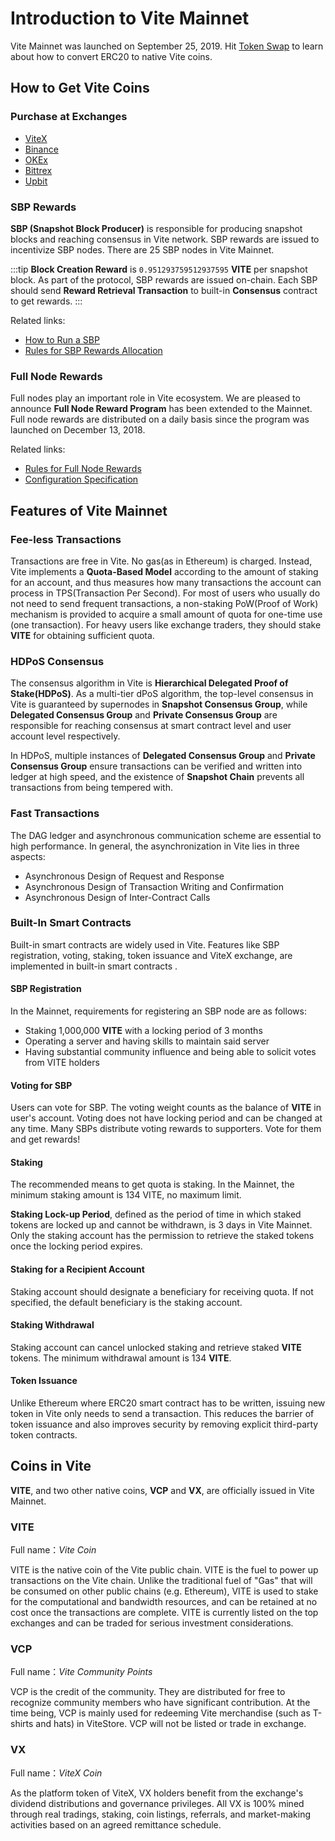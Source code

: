 # Introduction to Vite Mainnet <Badge :text="$page.version"/>

Vite Mainnet was launched on September 25, 2019. Hit [Token Swap](https://medium.com/vitelabs/announcing-the-vite-mainnet-launch-4d55fc4b4bd2) to learn about how to convert ERC20 to native Vite coins.

## How to Get Vite Coins

### Purchase at Exchanges

* [ViteX][vitex]
* [Binance][binance]
* [OKEx][okex]
* [Bittrex][bittrex]
* [Upbit][upbit]

### SBP Rewards

**SBP (Snapshot Block Producer)** is responsible for producing snapshot blocks and reaching consensus in Vite network. SBP rewards are issued to incentivize SBP nodes. There are 25 SBP nodes in Vite Mainnet.

:::tip
**Block Creation Reward** is `0.951293759512937595` **VITE** per snapshot block. As part of the protocol, SBP rewards are issued on-chain. Each SBP should send **Reward Retrieval Transaction** to built-in **Consensus** contract to get rewards.
:::

Related links:

* [How to Run a SBP][sbp-manage]
* [Rules for SBP Rewards Allocation][sbp-reward]

### Full Node Rewards

Full nodes play an important role in Vite ecosystem. We are pleased to announce **Full Node Reward Program** has been extended to the Mainnet. Full node rewards are distributed on a daily basis since the program was launched on December 13, 2018. 

Related links:

* [Rules for Full Node Rewards][fullnode-reward]
* [Configuration Specification](../node/install.md#full-node-reward)

## Features of Vite Mainnet

### Fee-less Transactions

Transactions are free in Vite. No gas(as in Ethereum) is charged. Instead, Vite implements a **Quota-Based Model** according to the amount of staking for an account, and thus measures how many transactions the account can process in TPS(Transaction Per Second). 
For most of users who usually do not need to send frequent transactions, a non-staking PoW(Proof of Work) mechanism is provided to acquire a small amount of quota for one-time use (one transaction). 
For heavy users like exchange traders, they should stake **VITE** for obtaining sufficient quota.

### HDPoS Consensus

The consensus algorithm in Vite is **Hierarchical Delegated Proof of Stake(HDPoS)**. 
As a multi-tier dPoS algorithm, the top-level consensus in Vite is guaranteed by supernodes in **Snapshot Consensus Group**, while **Delegated Consensus Group** and **Private Consensus Group** are responsible for reaching consensus at smart contract level and user account level respectively.

In HDPoS, multiple instances of **Delegated Consensus Group** and **Private Consensus Group** ensure transactions can be verified and written into ledger at high speed, and the existence of **Snapshot Chain** prevents all transactions from being tempered with. 

### Fast Transactions

The DAG ledger and asynchronous communication scheme are essential to high performance. In general, the asynchronization in Vite lies in three aspects: 

* Asynchronous Design of Request and Response 
* Asynchronous Design of Transaction Writing and Confirmation 
* Asynchronous Design of Inter-Contract Calls

### Built-In Smart Contracts

Built-in smart contracts are widely used in Vite. Features like SBP registration, voting, staking, token issuance and ViteX exchange, are implemented in built-in smart contracts .

#### SBP Registration

In the Mainnet, requirements for registering an SBP node are as follows:

* Staking 1,000,000 **VITE** with a locking period of 3 months
* Operating a server and having skills to maintain said server
* Having substantial community influence and being able to solicit votes from VITE holders

#### Voting for SBP

Users can vote for SBP. The voting weight counts as the balance of **VITE** in user's account. Voting does not have locking period and can be changed at any time. 
Many SBPs distribute voting rewards to supporters. Vote for them and get rewards!

#### Staking

The recommended means to get quota is staking. In the Mainnet, the minimum staking amount is 134 VITE, no maximum limit. 

**Staking Lock-up Period**, defined as the period of time in which staked tokens are locked up and cannot be withdrawn, is 3 days in Vite Mainnet. 
Only the staking account has the permission to retrieve the staked tokens once the locking period expires.

#### Staking for a Recipient Account

Staking account should designate a beneficiary for receiving quota. If not specified, the default beneficiary is the staking account.

#### Staking Withdrawal

Staking account can cancel unlocked staking and retrieve staked **VITE** tokens. The minimum withdrawal amount is 134 **VITE**.

#### Token Issuance

Unlike Ethereum where ERC20 smart contract has to be written, issuing new token in Vite only needs to send a transaction. 
This reduces the barrier of token issuance and also improves security by removing explicit third-party token contracts.

## Coins in Vite

**VITE**, and two other native coins, **VCP** and **VX**, are officially issued in Vite Mainnet.

### VITE
Full name：*Vite Coin*

VITE is the native coin of the Vite public chain. VITE is the fuel to power up transactions on the Vite chain. Unlike the traditional fuel of "Gas" that will be consumed on other public chains (e.g. Ethereum), VITE is used to stake for the computational and bandwidth resources, and can be retained at no cost once the transactions are complete. VITE is currently listed on the top exchanges and can be traded for serious investment considerations.

### VCP

Full name：*Vite Community Points*

VCP is the credit of the community. They are distributed for free to recognize community members who have significant contribution. At the time being, VCP is mainly used for redeeming Vite merchandise (such as T-shirts and hats) in ViteStore. 
VCP will not be listed or trade in exchange.

### VX

Full name：*ViteX Coin*

As the platform token of ViteX, VX holders benefit from the exchange's dividend distributions and governance privileges. All VX is 100% mined through real tradings, staking, coin listings, referrals, and market-making activities based on an agreed remittance schedule.

[sbp-reward]: <../rule/sbp.html#SBP-rewards>
[fullnode-reward]: <../rule/fullnode.html>
[fullnode-install]: <../node/install.html>
[sbp-manage]: <../node/sbp.html>
[web-wallet]: <https://wallet.vite.net>
[app-wallet]: <https://app.vite.net>
[vitex]: <https://x.vite.net/trade?symbol=VITE_BTC-000&category=BTC>
[okex]: <https://www.okex.com/spot/trade#product=vite_btc>
[bittrex]: <https://international.bittrex.com/Market/Index?MarketName=BTC-VITE>
[upbit]: <https://upbit.com/exchange?code=CRIX.UPBIT.BTC-VITE>
[binance]: <https://www.binance.com/en/trade/VITE_BTC>
[solidity++]: </zh/tutorial/contract/soliditypp.html>

